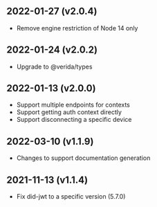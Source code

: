 2022-01-27 (v2.0.4)
-------------------

- Remove engine restriction of Node 14 only

2022-01-24 (v2.0.2)
-------------------

- Upgrade to @verida/types


2022-01-13 (v2.0.0)
-------------------

- Support multiple endpoints for contexts
- Support getting auth context directly
- Support disconnecting a specific device

2022-03-10 (v1.1.9)
-------------------

- Changes to support documentation generation

2021-11-13 (v1.1.4)
-------------------

- Fix did-jwt to a specific version (5.7.0)